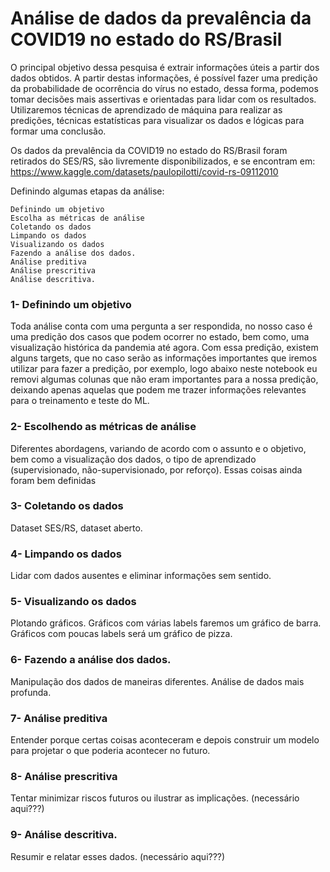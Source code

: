 # Análise de dados da prevalência da COVID19 no estado do RS/Brasil
O principal objetivo dessa pesquisa é extrair informações úteis a partir dos dados obtidos. A partir destas informações, é possível fazer uma predição da probabilidade de ocorrência do vírus no estado, dessa forma, podemos tomar decisões mais assertivas e orientadas para lidar com os resultados. Utilizaremos técnicas de aprendizado de máquina para realizar as predições, técnicas estatísticas para visualizar os dados e lógicas para formar uma conclusão. 

Os dados da prevalência da COVID19 no estado do RS/Brasil foram retirados do SES/RS, são livremente disponibilizados, e se encontram em: https://www.kaggle.com/datasets/paulopilotti/covid-rs-09112010

Definindo algumas etapas da análise:

    Definindo um objetivo
    Escolha as métricas de análise
    Coletando os dados
    Limpando os dados
    Visualizando os dados
    Fazendo a análise dos dados.
    Análise preditiva
    Análise prescritiva
    Análise descritiva.

### 1- Definindo um objetivo

Toda análise conta com uma pergunta a ser respondida, no nosso caso é uma predição dos casos que podem ocorrer no estado, bem como, uma visualização histórica da pandemia até agora. Com essa predição, existem alguns targets, que no caso serão as informações importantes que iremos utilizar para fazer a predição, por exemplo, logo abaixo neste notebook eu removi algumas colunas que não eram importantes para a nossa predição, deixando apenas aquelas que podem me trazer informações relevantes para o treinamento e teste do ML.

### 2- Escolhendo as métricas de análise

Diferentes abordagens, variando de acordo com o assunto e o objetivo, bem como a visualização dos dados, o tipo de aprendizado (supervisionado, não-supervisionado, por reforço). Essas coisas ainda foram bem definidas

### 3- Coletando os dados

Dataset SES/RS, dataset aberto.

### 4- Limpando os dados

Lidar com dados ausentes e eliminar informações sem sentido.

### 5- Visualizando os dados

Plotando gráficos. Gráficos com várias labels faremos um gráfico de barra. Gráficos com poucas labels será um gráfico de pizza.

### 6- Fazendo a análise dos dados.

Manipulação dos dados de maneiras diferentes. Análise de dados mais profunda.

### 7- Análise preditiva

Entender porque certas coisas aconteceram e depois construir um modelo para projetar o que poderia acontecer no futuro.

### 8- Análise prescritiva

Tentar minimizar riscos futuros ou ilustrar as implicações. (necessário aqui???)

### 9- Análise descritiva.

Resumir e relatar esses dados. (necessário aqui???)
